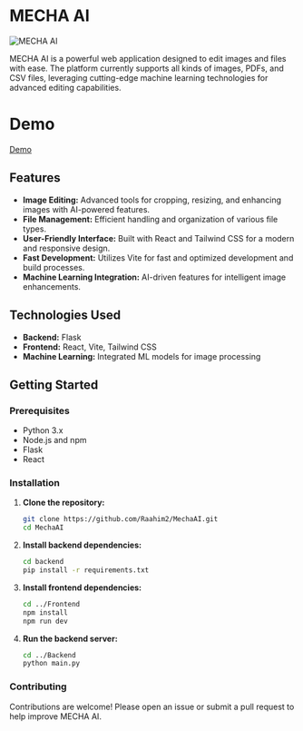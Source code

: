 # MECHA AI

![MECHA AI](https://img.shields.io/badge/MECHA%20AI-v1.0-blue)

MECHA AI is a powerful web application designed to edit images and files with ease. The platform currently supports all kinds of images, PDFs, and CSV files, leveraging cutting-edge machine learning technologies for advanced editing capabilities.

# Demo 

[Demo](https://github.com/Raahim2/Raahim2/blob/main/Projects%20Demo%20Video/IMAGEAI-DEMO.mp4)

## Features

- **Image Editing:** Advanced tools for cropping, resizing, and enhancing images with AI-powered features.
- **File Management:** Efficient handling and organization of various file types.
- **User-Friendly Interface:** Built with React and Tailwind CSS for a modern and responsive design.
- **Fast Development:** Utilizes Vite for fast and optimized development and build processes.
- **Machine Learning Integration:** AI-driven features for intelligent image enhancements.

## Technologies Used

- **Backend:** Flask
- **Frontend:** React, Vite, Tailwind CSS
- **Machine Learning:** Integrated ML models for image processing

## Getting Started

### Prerequisites

- Python 3.x
- Node.js and npm
- Flask
- React

### Installation

1. **Clone the repository:**

   ```bash
   git clone https://github.com/Raahim2/MechaAI.git
   cd MechaAI


2. **Install backend dependencies:**

   ```bash
   cd backend
   pip install -r requirements.txt

3. **Install frontend dependencies:**

   ```bash
   cd ../Frontend
   npm install
   npm run dev

4. **Run the backend server:**

   ```bash
   cd ../Backend
   python main.py


### Contributing
Contributions are welcome! Please open an issue or submit a pull request to help improve MECHA AI.



   
